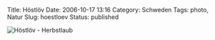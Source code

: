 Title: Höstlöv
Date: 2006-10-17 13:16
Category: Schweden
Tags: photo, Natur
Slug: hoestloev
Status: published

![Höstlöv -
Herbstlaub](/pic/hostlov.jpg "Höstlöv - Herbstlaub")


